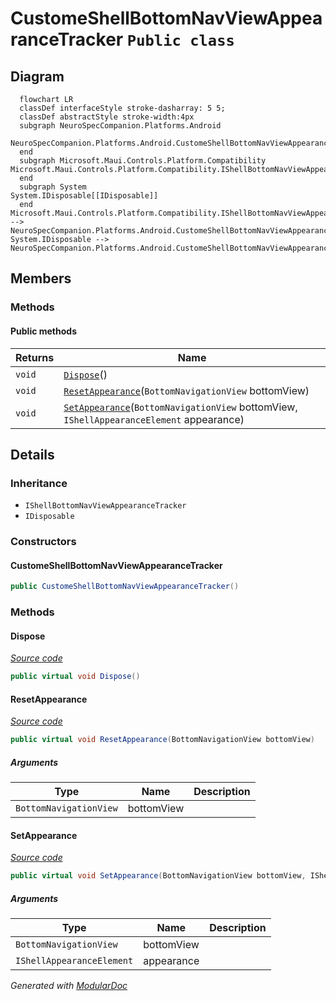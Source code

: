 # CustomeShellBottomNavViewAppearanceTracker `Public class`

## Diagram
```mermaid
  flowchart LR
  classDef interfaceStyle stroke-dasharray: 5 5;
  classDef abstractStyle stroke-width:4px
  subgraph NeuroSpecCompanion.Platforms.Android
  NeuroSpecCompanion.Platforms.Android.CustomeShellBottomNavViewAppearanceTracker[[CustomeShellBottomNavViewAppearanceTracker]]
  end
  subgraph Microsoft.Maui.Controls.Platform.Compatibility
Microsoft.Maui.Controls.Platform.Compatibility.IShellBottomNavViewAppearanceTracker[[IShellBottomNavViewAppearanceTracker]]
  end
  subgraph System
System.IDisposable[[IDisposable]]
  end
Microsoft.Maui.Controls.Platform.Compatibility.IShellBottomNavViewAppearanceTracker --> NeuroSpecCompanion.Platforms.Android.CustomeShellBottomNavViewAppearanceTracker
System.IDisposable --> NeuroSpecCompanion.Platforms.Android.CustomeShellBottomNavViewAppearanceTracker
```

## Members
### Methods
#### Public  methods
| Returns | Name |
| --- | --- |
| `void` | [`Dispose`](#dispose)() |
| `void` | [`ResetAppearance`](#resetappearance)(`BottomNavigationView` bottomView) |
| `void` | [`SetAppearance`](#setappearance)(`BottomNavigationView` bottomView, `IShellAppearanceElement` appearance) |

## Details
### Inheritance
 - `IShellBottomNavViewAppearanceTracker`
 - `IDisposable`

### Constructors
#### CustomeShellBottomNavViewAppearanceTracker
```csharp
public CustomeShellBottomNavViewAppearanceTracker()
```

### Methods
#### Dispose
[*Source code*](https://github.com///blob//NeuroSpecCompanion/Platforms/Android/CustomShellRender.cs#L29)
```csharp
public virtual void Dispose()
```

#### ResetAppearance
[*Source code*](https://github.com///blob//NeuroSpecCompanion/Platforms/Android/CustomShellRender.cs#L34)
```csharp
public virtual void ResetAppearance(BottomNavigationView bottomView)
```
##### Arguments
| Type | Name | Description |
| --- | --- | --- |
| `BottomNavigationView` | bottomView |   |

#### SetAppearance
[*Source code*](https://github.com///blob//NeuroSpecCompanion/Platforms/Android/CustomShellRender.cs#L39)
```csharp
public virtual void SetAppearance(BottomNavigationView bottomView, IShellAppearanceElement appearance)
```
##### Arguments
| Type | Name | Description |
| --- | --- | --- |
| `BottomNavigationView` | bottomView |   |
| `IShellAppearanceElement` | appearance |   |

*Generated with* [*ModularDoc*](https://github.com/hailstorm75/ModularDoc)
